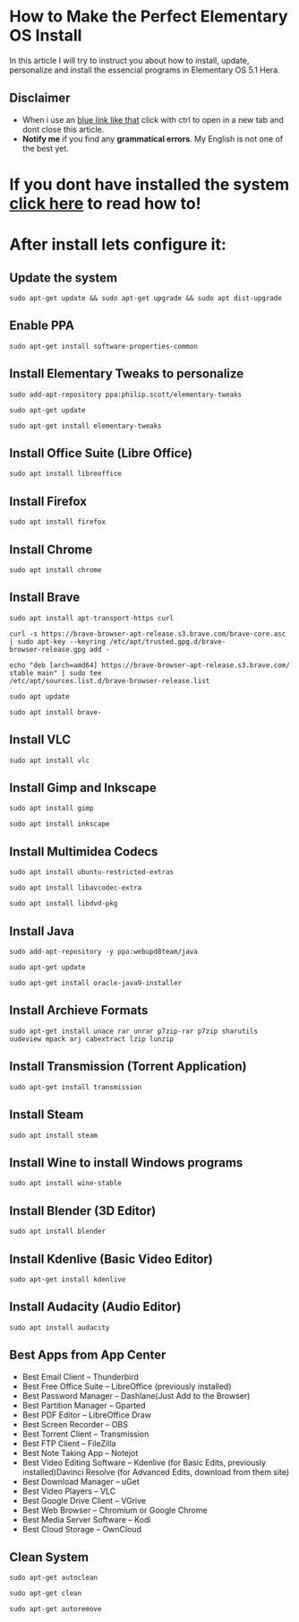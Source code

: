 # How to Make the Perfect Elementary OS Install

In this article I will try to instruct you about how to install, update, personalize and install the essencial programs in
Elementary OS 5.1 Hera.

## Disclaimer

* When i use an [blue link like that](https://corgiorgy.com/) click with ctrl to open in a new tab and dont close this 
article.
* **Notify me** if you find any **grammatical errors**. My English is not one of the best yet.

# If you dont have installed the system [click here](https://github.com/gabrielzschmitz/Elementary-OS-Perfect-Install/blob/master/How-Install-the-System.md) to read how to!


# After install lets configure it:

## Update the system ##

```
sudo apt-get update && sudo apt-get upgrade && sudo apt dist-upgrade
```

## Enable PPA

```
sudo apt-get install software-properties-common
```

## Install Elementary Tweaks to personalize

```
sudo add-apt-repository ppa:philip.scott/elementary-tweaks

sudo apt-get update

sudo apt-get install elementary-tweaks
```

## Install Office Suite (Libre Office)

```
sudo apt install libreoffice
```

## Install Firefox

```
sudo apt install firefox
```

## Install Chrome

```
sudo apt install chrome
```

## Install Brave 

```
sudo apt install apt-transport-https curl

curl -s https://brave-browser-apt-release.s3.brave.com/brave-core.asc | sudo apt-key --keyring /etc/apt/trusted.gpg.d/brave-
browser-release.gpg add -

echo "deb [arch=amd64] https://brave-browser-apt-release.s3.brave.com/ stable main" | sudo tee 
/etc/apt/sources.list.d/brave-browser-release.list

sudo apt update

sudo apt install brave-
```

## Install VLC

```
sudo apt install vlc
```

## Install Gimp and Inkscape

```
sudo apt install gimp

sudo apt install inkscape
```

## Install Multimidea Codecs

```
sudo apt install ubuntu-restricted-extras

sudo apt install libavcodec-extra

sudo apt install libdvd-pkg
```

## Install Java

```
sudo add-apt-repository -y ppa:webupd8team/java

sudo apt-get update

sudo apt-get install oracle-java9-installer
```

## Install Archieve Formats

```
sudo apt-get install unace rar unrar p7zip-rar p7zip sharutils uudeview mpack arj cabextract lzip lunzip
```

## Install Transmission (Torrent Application)

```
sudo apt-get install transmission
```

## Install Steam

```
sudo apt install steam
```

## Install Wine to install Windows programs

```
sudo apt install wine-stable
```

## Install Blender (3D Editor)

```
sudo apt install blender
```

## Install Kdenlive (Basic Video Editor)

```
sudo apt-get install kdenlive
```

## Install Audacity (Audio Editor)

```
sudo apt install audacity
```

## Best Apps from App Center

* Best Email Client – Thunderbird
* Best Free Office Suite – LibreOffice (previously installed)
* Best Password Manager – Dashlane(Just Add to the Browser)
* Best Partition Manager – Gparted
* Best PDF Editor – LibreOffice Draw
* Best Screen Recorder – OBS
* Best Torrent Client – Transmission
* Best FTP Client – FileZilla
* Best Note Taking App – Notejot
* Best Video Editing Software – Kdenlive (for Basic Edits, previously installed)Davinci Resolve (for Advanced Edits, 
download from them site)
* Best Download Manager – uGet
* Best Video Players – VLC
* Best Google Drive Client – VGrive
* Best Web Browser – Chromium or Google Chrome
* Best Media Server Software – Kodi
* Best Cloud Storage – OwnCloud

## Clean System

```
sudo apt-get autoclean

sudo apt-get clean

sudo apt-get autoremove
```
